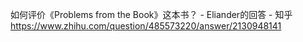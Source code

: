 如何评价《Problems from the Book》这本书？ - Eliander的回答 - 知乎
https://www.zhihu.com/question/485573220/answer/2130948141
